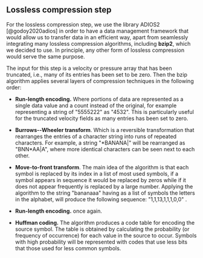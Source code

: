 ## Lossless compression step

For the lossless compression step, we use the library ADIOS2
[@godoy2020adios] in order to have a data management framework that
would allow us to transfer data in an efficient way, apart from
seamlessly integrating many lossless compression algorithms, including
**bzip2**, which we decided to use. In principle, any other form of
lossless compression would serve the same purpose.

The input for this step is a velocity or pressure array that has been
truncated, i.e., many of its entries has been set to be zero. Then the
bzip algorithm applies several layers of compression techniques in the
following order:

-   **Run-length encoding.** Where portions of data are represented as a
    single data value and a count instead of the original, for example
    representing a string of \"5555222\" as \"4532\". This is
    particularly useful for the truncated velocity fields as many
    entries has been set to zero.

-   **Burrows--Wheeler transform**. Which is a reversible transformation
    that rearranges the entries of a character string into runs of
    repeated characters. For example, a string \"\*BANANA\|\" will be
    rearranged as \"BNN\*AA\|A\", where more identical characters can be
    seen next to each other.

-   **Move-to-front transform**. The main idea of the algorithm is that
    each symbol is replaced by its index in a list of most used symbols,
    if a symbol appears in sequence it would be replaced by zeros while
    if it does not appear frequently is replaced by a large number.
    Applying the algorithm to the string \"bananaaa\" having as a list
    of symbols the letters in the alphabet, will produce the following
    sequence: \"1,1,13,1,1,1,0,0\" .

-   **Run-length encoding.** once again.

-   **Huffman coding.** The algorithm produces a code table for encoding
    the source symbol. The table is obtained by calculating the
    probability (or frequency of occurrence) for each value in the
    source to occur. Symbols with high probability will be represented
    with codes that use less bits that those used for less common
    symbols.
